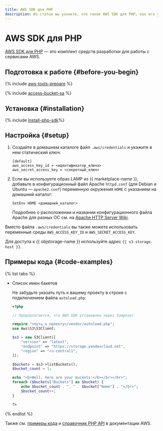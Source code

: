 ```yaml
---
title: AWS SDK для PHP
description: Из статьи вы узнаете, что такое AWS SDK для PHP, как его установить и настроить, а также ознакомитесь с примерами кода.
---
```


# AWS SDK для PHP


[AWS SDK для PHP](https://aws.amazon.com/ru/sdk-for-php/) — это комплект средств разработки для работы с сервисами AWS.

## Подготовка к работе {#before-you-begin}

{% include [aws-tools-prepare](../../_includes/aws-tools/aws-tools-prepare.md) %}

{% include [access-bucket-sa](../../_includes/storage/access-bucket-sa.md) %}

## Установка {#installation}

{% include [install-php-sdk](../../_includes/aws-tools/install-php-sdk.md)%}

## Настройка {#setup}

1. Создайте в домашнем каталоге файл `.aws/credentials` и укажите в нем статический ключ:

   ```
   [default]
   aws_access_key_id = <идентификатор_ключа>
   aws_secret_access_key = <секретный_ключ>
   ```

1. Если вы используете образ LAMP из {{ marketplace-name }}, добавьте в конфигурационный файл Apache `httpd.conf` (для Debian и Ubuntu — `apache2.conf`) переменную окружения `HOME` с указанием на домашний каталог:

   ```
   SetEnv HOME <домашний_каталог>
   ```
   
   Подробнее о расположении и названии конфигурационного файла Apache для разных ОС см. на [Apache HTTP Server Wiki](https://cwiki.apache.org/confluence/display/HTTPD/DistrosDefaultLayout).

Вместо файла `.aws/credentials` вы также можете использовать переменные среды `AWS_ACCESS_KEY_ID` и `AWS_SECRET_ACCESS_KEY`.

Для доступа к {{ objstorage-name }} используйте адрес `{{ s3-storage-host }}`.

## Примеры кода {#code-examples}

{% list tabs %}

- Список имен бакетов

  Не забудьте указать путь к вашему проекту в строке с подключением файла `autoload.php`:

  ```php
  <?php

  // Предполагается, что AWS SDK установлен через Composer

  require "<путь_к_проекту>/vendor/autoload.php";
  use Aws\S3\S3Client;

  $s3 = new S3Client([
      "version" => "latest",
      "endpoint" => "https://storage.yandexcloud.net",
      "region" => "ru-central1",
  ]);

  $buckets = $s3->listBuckets();
  $bucket_count = 1;

  echo "<b>Well, here are your buckets:</b></br></br>";
  foreach ($buckets["Buckets"] as $bucket) {
      echo $bucket_count . ". " . $bucket["Name"] . "</br>";
      $bucket_count++;
  }

  ?>
  ```

{% endlist %}

Также см. [примеры кода](https://docs.aws.amazon.com/sdk-for-php/v3/developer-guide/s3-examples.html) и [справочник PHP API](https://docs.aws.amazon.com/aws-sdk-php/v3/api/index.html) в документации AWS.